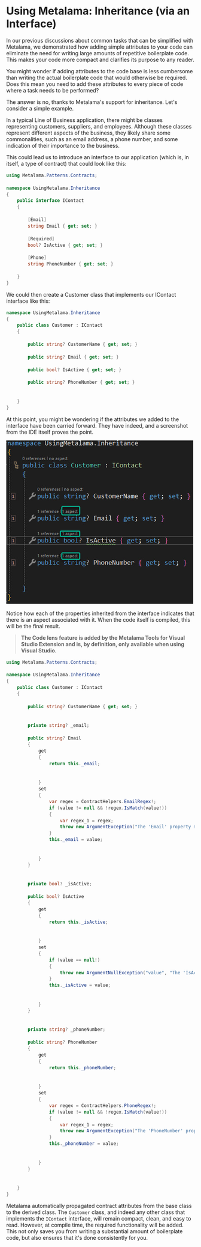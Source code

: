 # Using Metalama: Inheritance (via an Interface)

In our previous discussions about common tasks that can be simplified with Metalama, we demonstrated how adding simple attributes to your code can eliminate the need for writing large amounts of repetitive boilerplate code. This makes your code more compact and clarifies its purpose to any reader.

You might wonder if adding attributes to the code base is less cumbersome than writing the actual boilerplate code that would otherwise be required. Does this mean you need to add these attributes to every piece of code where a task needs to be performed?

The answer is no, thanks to Metalama's support for inheritance. Let's consider a simple example.

In a typical Line of Business application, there might be classes representing customers, suppliers, and employees. Although these classes represent different aspects of the business, they likely share some commonalities, such as an email address, a phone number, and some indication of their importance to the business.

This could lead us to introduce an interface to our application (which is, in itself, a type of contract) that could look like this:

```c#
using Metalama.Patterns.Contracts;

namespace UsingMetalama.Inheritance
{
    public interface IContact
    {

        [Email]
        string Email { get; set; }

        [Required]
        bool? IsActive { get; set; }

        [Phone]
        string PhoneNumber { get; set; }

    }
}
```

We could then create a Customer class that implements our IContact interface like this:

```c#
namespace UsingMetalama.Inheritance
{
    public class Customer : IContact
    {

        public string? CustomerName { get; set; }

        public string? Email { get; set; }

        public bool? IsActive { get; set; }

        public string? PhoneNumber { get; set; }


    }
}
```

At this point, you might be wondering if the attributes we added to the interface have been carried forward. They have indeed, and a screenshot from the IDE itself proves the point.

![](images/aspect-inheritance.jpg)

Notice how each of the properties inherited from the interface indicates that there is an aspect associated with it. When the code itself is compiled, this will be the final result.

> <b>The Code lens feature is added by the Metalama Tools for Visual Studio Extension and is, by definition, only available when using Visual Studio.</b>

```c#
using Metalama.Patterns.Contracts;

namespace UsingMetalama.Inheritance
{
    public class Customer : IContact
    {

        public string? CustomerName { get; set; }


        private string? _email;

        public string? Email
        {
            get
            {
                return this._email;


            }
            set
            {
                var regex = ContractHelpers.EmailRegex!;
                if (value != null && !regex.IsMatch(value!))
                {
                    var regex_1 = regex;
                    throw new ArgumentException("The 'Email' property must be a valid email address.", "value");
                }
                this._email = value;


            }
        }


        private bool? _isActive;

        public bool? IsActive
        {
            get
            {
                return this._isActive;


            }
            set
            {
                if (value == null!)
                {
                    throw new ArgumentNullException("value", "The 'IsActive' property is required.");
                }
                this._isActive = value;


            }
        }


        private string? _phoneNumber;

        public string? PhoneNumber
        {
            get
            {
                return this._phoneNumber;


            }
            set
            {
                var regex = ContractHelpers.PhoneRegex!;
                if (value != null && !regex.IsMatch(value!))
                {
                    var regex_1 = regex;
                    throw new ArgumentException("The 'PhoneNumber' property must be a valid phone number.", "value");
                }
                this._phoneNumber = value;


            }
        }


    }
}
```

Metalama automatically propagated contract attributes from the base class to the derived class. The `Customer` class, and indeed any other class that implements the `IContact` interface, will remain compact, clean, and easy to read. However, at compile time, the required functionality will be added. This not only saves you from writing a substantial amount of boilerplate code, but also ensures that it's done consistently for you.
